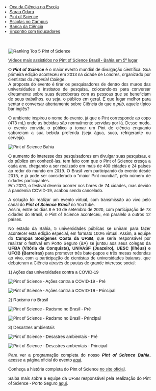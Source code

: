 
<!DOCTYPE html>
<html lang="pt-BR">
<head>
    <meta charset="UTF-8">
    <meta name="viewport" content="width=device-width, initial-scale=1.0">
    <title>Menu de Navegação</title>
    <style>
        body {
            font-family: Arial, sans-serif;
            text-align: justify;
        }
        .menu {
            background-color: #333;
            overflow: hidden;
        }
        .menu a {
            float: left;
            display: block;
            color: white;
            text-align: center;
            padding: 14px 16px;
            text-decoration: none;
        }
        .menu a:hover {
            background-color: #ddd;
            color: black;
        }
        .content {
            padding: 20px;
        }
        .content img {
            display: block;
            margin-left: auto;
            margin-right: auto;
        }
    </style>
</head>
<body>

<div class="navbar">
    <div class="navbar-inner">
        <ul class="nav">
            <li><a href="/pages/extensao_oca.html">Oca da Ciência na Escola</a></li>
            <li><a href="/pages/extensao_sarau.html">Sarau Odara</a></li>
            <li><a href="/pages/extensao_pint.html">Pint of Science</a></li>
            <li><a href="/pages/extensao_esc_campus.html">Escolas no Campus</a></li>
            <li><a href="/pages/extensao_banca.html">Banca da Ciência</a></li>
            <li><a href="/pages/extensao_encontro.html">Encontro com Educadores</a></li>
        </ul>
    </div>
</div>

<div class="content">
    <p>
        <img src="https://itxesco.github.io/assets/figuras/pintofscience/rankingtop5.jpeg" alt="Ranking Top 5 Pint of Science">
    </p>
    <p>
        <a href="https://www.youtube.com/channel/UCEq25HBY940kEE497ob83Pw">Vídeos mais assistidos no Pint of Science Brasil - Bahia em 5º lugar</a>
    </p>
    <p>
        O <b><i>Pint of Science</i></b> é o maior evento mundial de divulgação científica. Sua primeira edição aconteceu em 2013 na cidade de Londres, organizado por cientistas do <i>Imperial College</i>. <br />
        A proposta do evento é tirar os pesquisadores de dentro dos muros das universidades e institutos de pesquisa, colocando-os para conversar diretamente sobre suas descobertas com as pessoas que se beneficiam de seus trabalhos, ou seja, o público em geral. E que lugar melhor para sentar e conversar abertamente sobre Ciência do que o <i>pub</i>, aquele típico bar inglês?
    </p>
    <p>
        O ambiente inspirou o nome do evento, já que o Pint corresponde ao copo (473 mL) onde as bebidas são normalmente servidas por lá. Desse modo, o evento convida o público a tomar um Pint de ciência enquanto saboreiam a sua bebida preferida (seja água, suco, refrigerante ou cerveja).
    </p>
    <p>
        <img src="https://itxesco.github.io/assets/figuras/pintofscience/pintbahia.jpeg" alt="Pint of Science Bahia">
    </p>
    <p>
        O aumento do interesse dos pesquisadores em divulgar suas pesquisas, e do público em conhecê-las, tem feito com que o Pint of Science cresça a cada ano, chegando a ser realizado em mais de 400 cidades e 24 países ao redor do mundo em 2019. O Brasil vem participando do evento desde 2015, e já pode ser considerado o "maior Pint mundial", pelo número de cidades participantes. <br />
        Em 2020, o festival deveria ocorrer nos bares de 74 cidades, mas devido à pandemia COVID-19, acabou sendo cancelado.
    </p>
    <p>
        A solução foi realizar um evento virtual, com transmissão ao vivo pelo canal do <b><i>Pint of Science Brasil</b></i> no YouTube. <br /> Assim, entre os dias 8 e 10 de setembro de 2020, com participação de 73 cidades do Brasil, o Pint of Science aconteceu, em paralelo a outros 12 países.
    </p>
    <p>
        No estado da Bahia, 5 universidades públicas se uniram para fazer acontecer esta edição especial, em formato 100% virtual. Assim, a equipe do <b>Campus Sosígenes Costa da UFSB</b>, que seria responsável por realizar o festival em Porto Seguro (BA) se juntou aos seus colegas da <b>UFBA (Vitória da Conquista), UNIVASF (Juazeiro), UESC (Ilhéus) e UFOB (Barreiras)</b> para promover três bate-papos e três mesas redondas ao vivo, com a participação de cientistas de universidades baianas, que debateram a Ciência através de pautas de grande interesse social:
    </p>
    <p>
        1) Ações das universidades contra a COVID-19
    </p>
    <p>
        <img src="https://itxesco.github.io/assets/figuras/pintofscience/pint_0809_pre.jpeg" alt="Pint of Science - Ações contra a COVID-19 - Pré">
    </p>
    <p>
        <img src="https://itxesco.github.io/assets/figuras/pintofscience/pint_0809_principal.jpeg" alt="Pint of Science - Ações contra a COVID-19 - Principal">
    </p>
    <p>
        2) Racismo no Brasil
    </p>
    <p>
        <img src="https://itxesco.github.io/assets/figuras/pintofscience/pint_0909_pre.jpeg" alt="Pint of Science - Racismo no Brasil - Pré">
    </p>
    <p>
        <img src="https://itxesco.github.io/assets/figuras/pintofscience/pint_0909_principal.jpeg" alt="Pint of Science - Racismo no Brasil - Principal">
    </p>
    <p>
        3) Desastres ambientais
    </p>
    <p>
        <img src="https://itxesco.github.io/assets/figuras/pintofscience/pint_1009_pre.jpeg" alt="Pint of Science - Desastres ambientais - Pré">
    </p>
    <p>
        <img src="https://itxesco.github.io/assets/figuras/pintofscience/pint_1009_principal.jpeg" alt="Pint of Science - Desastres ambientais - Principal">
    </p>
    <p>
        Para ver a programação completa do nosso <b><i>Pint of Science Bahia</b></i>, acesse a página oficial do evento <a href="https://pintofscience.com.br/events/porto-seguro">aqui</a>.
    </p>
    <p>
        Conheça a história completa do Pint of Science <a href="https://pintofscience.com.br/historia/">no site oficial</a>.
    </p>
    <p>
        Saiba mais sobre a equipe da UFSB responsável pela realização do Pint of Science - Porto Seguro <a href="https://pintofscience.com.br/equipe/Porto%20Seguro">aqui</a>.
    </p>
</div>

</body>
</html>
